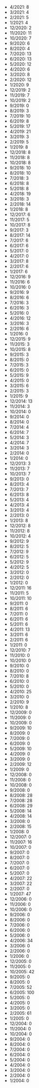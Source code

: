 *  4/2021: 8
*  3/2021: 4
*  2/2021: 5
*  1/2021: 4
*  12/2020: 2
*  11/2020: 11
*  10/2020: 7
*  9/2020: 6
*  8/2020: 4
*  7/2020: 13
*  6/2020: 13
*  5/2020: 12
*  4/2020: 6
*  3/2020: 8
*  2/2020: 12
*  1/2020: 9
*  12/2019: 2
*  11/2019: 7
*  10/2019: 2
*  9/2019: 0
*  8/2019: 3
*  7/2019: 10
*  6/2019: 8
*  5/2019: 17
*  4/2019: 21
*  3/2019: 3
*  2/2019: 5
*  1/2019: 8
*  12/2018: 8
*  11/2018: 8
*  10/2018: 8
*  9/2018: 10
*  8/2018: 10
*  7/2018: 3
*  6/2018: 8
*  5/2018: 8
*  4/2018: 19
*  3/2018: 3
*  2/2018: 14
*  1/2018: 8
*  12/2017: 6
*  11/2017: 5
*  10/2017: 8
*  9/2017: 3
*  8/2017: 14
*  7/2017: 6
*  6/2017: 6
*  5/2017: 0
*  4/2017: 0
*  3/2017: 8
*  2/2017: 6
*  1/2017: 6
*  12/2016: 9
*  11/2016: 6
*  10/2016: 0
*  9/2016: 9
*  8/2016: 6
*  7/2016: 3
*  6/2016: 3
*  5/2016: 0
*  4/2016: 12
*  3/2016: 3
*  2/2016: 6
*  1/2016: 0
*  12/2015: 9
*  11/2015: 3
*  10/2015: 8
*  9/2015: 3
*  8/2015: 0
*  7/2015: 3
*  6/2015: 0
*  5/2015: 9
*  4/2015: 0
*  3/2015: 6
*  2/2015: 3
*  1/2015: 9
*  12/2014: 13
*  11/2014: 3
*  10/2014: 0
*  9/2014: 0
*  8/2014: 0
*  7/2014: 4
*  6/2014: 7
*  5/2014: 3
*  4/2014: 7
*  3/2014: 3
*  2/2014: 0
*  1/2014: 0
*  12/2013: 3
*  11/2013: 7
*  10/2013: 7
*  9/2013: 0
*  8/2013: 4
*  7/2013: 7
*  6/2013: 8
*  5/2013: 4
*  4/2013: 4
*  3/2013: 4
*  2/2013: 0
*  1/2013: 8
*  12/2012: 8
*  11/2012: 8
*  10/2012: 4
*  9/2012: 9
*  8/2012: 5
*  7/2012: 9
*  6/2012: 5
*  5/2012: 9
*  4/2012: 5
*  3/2012: 0
*  2/2012: 0
*  1/2012: 0
*  12/2011: 16
*  11/2011: 5
*  10/2011: 10
*  9/2011: 0
*  8/2011: 6
*  7/2011: 0
*  6/2011: 6
*  5/2011: 6
*  4/2011: 13
*  3/2011: 6
*  2/2011: 6
*  1/2011: 0
*  12/2010: 7
*  11/2010: 0
*  10/2010: 0
*  9/2010: 0
*  8/2010: 0
*  7/2010: 8
*  6/2010: 0
*  5/2010: 0
*  4/2010: 25
*  3/2010: 0
*  2/2010: 9
*  1/2010: 8
*  12/2009: 0
*  11/2009: 0
*  10/2009: 0
*  9/2009: 10
*  8/2009: 0
*  7/2009: 0
*  6/2009: 0
*  5/2009: 10
*  4/2009: 0
*  3/2009: 0
*  2/2009: 12
*  1/2009: 0
*  12/2008: 0
*  11/2008: 0
*  10/2008: 0
*  9/2008: 0
*  8/2008: 28
*  7/2008: 28
*  6/2008: 29
*  5/2008: 14
*  4/2008: 14
*  3/2008: 0
*  2/2008: 15
*  1/2008: 0
*  12/2007: 0
*  11/2007: 16
*  10/2007: 0
*  9/2007: 0
*  8/2007: 0
*  7/2007: 0
*  6/2007: 0
*  5/2007: 0
*  4/2007: 22
*  3/2007: 22
*  2/2007: 0
*  1/2007: 47
*  12/2006: 0
*  11/2006: 0
*  10/2006: 0
*  9/2006: 0
*  8/2006: 0
*  7/2006: 0
*  6/2006: 0
*  5/2006: 0
*  4/2006: 34
*  3/2006: 0
*  2/2006: 0
*  1/2006: 0
*  12/2005: 0
*  11/2005: 0
*  10/2005: 42
*  9/2005: 0
*  8/2005: 0
*  7/2005: 52
*  6/2005: 100
*  5/2005: 0
*  4/2005: 0
*  3/2005: 0
*  2/2005: 61
*  1/2005: 0
*  12/2004: 0
*  11/2004: 0
*  10/2004: 0
*  9/2004: 0
*  8/2004: 0
*  7/2004: 0
*  6/2004: 0
*  5/2004: 0
*  4/2004: 0
*  3/2004: 0
*  2/2004: 0
*  1/2004: 0